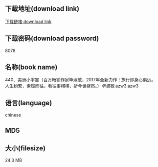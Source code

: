 ## 下载地址(download link)
[下载链接 download link](https://tutu365.netlify.app/?s=440%E3%80%81%E7%BE%8E%E6%B4%B2%E5%B0%8F%E5%AE%87%E5%AE%99%EF%BC%88%E7%99%BE%E4%B8%87%E7%95%85%E9%94%80%E4%BD%9C%E5%AE%B6%E6%AF%95%E6%B7%91%E6%95%8F%EF%BC%8C2017%E5%B9%B4%E5%85%A8%E6%96%B0%E5%8A%9B%E4%BD%9C%EF%BC%81%E6%97%85%E8%A1%8C%E5%8D%B3%E8%BA%AB%E5%BF%83%E4%BF%B1%E8%BF%9C%E3%80%82%E4%BA%BA%E7%94%9F%E7%BA%B7%E7%B9%81%EF%BC%8C%E7%B4%A0%E5%B1%A5%E8%80%8C%E5%BE%80%E3%80%82%E7%9C%8B%E5%BE%80%E4%BA%8B%E6%A0%A9%E6%A0%A9%EF%BC%8C%E7%A5%88%E4%BB%8A%E4%B8%96%E7%B2%B2%E7%84%B6%E3%80%82%EF%BC%89_%E6%AF%95%E6%B7%91%E6%95%8F_.azw3)

## 下载密码(download password)
8078

## 名称(book name)
440、美洲小宇宙（百万畅销作家毕淑敏，2017年全新力作！旅行即身心俱远。人生纷繁，素履而往。看往事栩栩，祈今世粲然。）_毕淑敏_.azw3.azw3

## 语言(language)
chinese

## MD5


## 大小(filesize)
24.3 MB
